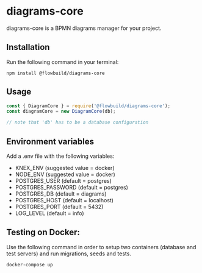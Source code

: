 # diagrams-core

diagrams-core is a BPMN diagrams manager for your project.

## Installation

Run the following command in your terminal:
```
npm install @flowbuild/diagrams-core
```

## Usage

```js
const { DiagramCore } = require('@flowbuild/diagrams-core');
const diagramCore = new DiagramCore(db);

// note that 'db' has to be a database configuration
```

## Environment variables

Add a .env file with the following variables:

- KNEX_ENV (suggested value = docker)
- NODE_ENV (suggested value = docker)
- POSTGRES_USER (default = postgres)
- POSTGRES_PASSWORD (default = postgres)
- POSTGRES_DB (default = diagrams)
- POSTGRES_HOST (default = localhost)
- POSTGRES_PORT (default = 5432)
- LOG_LEVEL (default = info)

## Testing on Docker:

Use the following command in order to setup two containers (database and test servers) 
and run migrations, seeds and tests.

```
docker-compose up
``` 